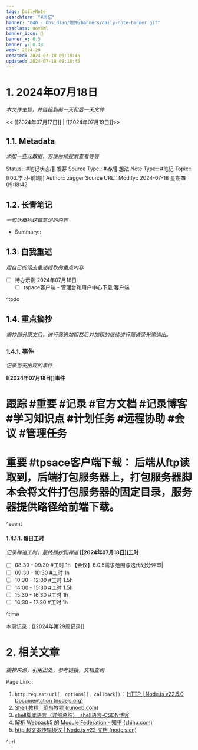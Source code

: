 ```yaml
---
tags: DailyNote
searchterm: "#周记"
banner: "040 - Obsidian/附件/banners/daily-note-banner.gif"
cssclass: noyaml
banner_icon: 💌
banner_x: 0.5
banner_y: 0.38
week: 2024-29
created: 2024-07-18 09:18:45
updated: 2024-07-18 09:18:45
---
```


# 1. 2024年07月18日

_本文件主旨，并链接到前一天和后一天文件_

<< [[2024年07月17日]] | [[2024年07月19日]]>>

## 1.1. Metadata

_添加一些元数据，方便后续搜索查看等等_

Status:: #笔记状态/🌱 发芽
Source Type:: #📥/💭 想法
Note Type:: #笔记
Topic:: [[00.学习-前端]]
Author:: zagger
Source URL::
Modify:: 2024-07-18 星期四 09:18:42

## 1.2. 长青笔记

_一句话概括这篇笔记的内容_

- Summary::

## 1.3. 自我重述

_用自己的话去重述提取的重点内容_

- [ ] 待办示例 2024年07月18日
 	- [ ] tspace客户端 - 管理台和用户中心下载 客户端

^todo

## 1.4. 重点摘抄

_摘抄部分原文后，进行筛选加粗然后对加粗的继续进行筛选荧光笔选出。_

### 1.4.1. 事件

_记录当天出现的事件_

**[[2024年07月18日]]事件**
# 跟踪 #重要 #记录 #官方文档 #记录博客 #学习知识点 #计划任务 #远程协助 #会议 #管理任务
# 重要 #tpsace客户端下载： 后端从ftp读取到，后端打包服务器上，打包服务器脚本会将文件打包服务器的固定目录，服务器提供路径给前端下载。

^event

#### 1.4.1.1. 每日工时

_记录禅道工时，最终摘抄到禅道_
**[[2024年07月18日]]工时**

- [ ] 08:30 - 09:30 #工时  1h 【会议】6.0.5需求范围与迭代划分评审|
- [ ] 09:30 - 10:30 #工时  1h
- [ ] 10:30 - 12:00 #工时  1.5h
- [ ] 14:00 - 15:30 #工时  1.5h
- [ ] 15:30 - 16:30 #工时  1h
- [ ] 16:30 - 17:30 #工时  1h

^time

本周记录：[[2024年第29周记录]]

# 2. 相关文章

_摘抄来源，引用出处，参考链接，文档查询_

Page Link::

1. `http.request(url[, options][, callback])`： [HTTP | Node.js v22.5.0 Documentation (nodejs.org)](https://nodejs.org/docs/latest/api/http.html#httprequestoptions-callback)
2. [Shell 教程 | 菜鸟教程 (runoob.com)](https://www.runoob.com/linux/linux-shell.html)
3. [shell脚本语言（详细总结）_shell语言-CSDN博客](https://blog.csdn.net/qq_43482867/article/details/137170236)
4. [解析 Webpack5 的 Module Federation - 知乎 (zhihu.com)](https://zhuanlan.zhihu.com/p/697625980)
5. [http 超文本传输协议 | Node.js v22 文档 (nodejs.cn)](https://nodejs.cn/api/http.html#httprequestoptions-callback)

^url
